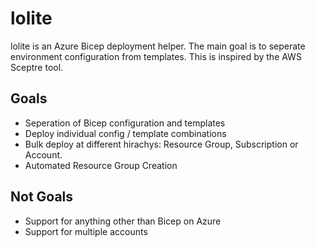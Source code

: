 # lolite

lolite is an Azure Bicep deployment helper. The main goal is to seperate environment configuration from templates. This is inspired by the AWS Sceptre tool.

## Goals

* Seperation of Bicep configuration and templates
* Deploy individual config / template combinations
* Bulk deploy at different hirachys: Resource Group, Subscription or Account.
* Automated Resource Group Creation

## Not Goals

* Support for anything other than Bicep on Azure
* Support for multiple accounts
